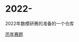 # 2022-
2022年数模研赛的准备的一个仓库


[历年赛题](https://www.shumo.com/wiki/doku.php?id=%E5%85%A8%E5%9B%BD%E7%A0%94%E7%A9%B6%E7%94%9F%E6%95%B0%E5%AD%A6%E5%BB%BA%E6%A8%A1%E7%AB%9E%E8%B5%9B_npmcm_%E5%8E%86%E5%B9%B4%E8%AF%95%E9%A2%98)

